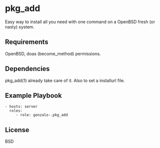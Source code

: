 pkg_add
=========

Easy way to install all you need with one command on a OpenBSD fresh (or nasty) system.

Requirements
------------

OpenBSD, doas (become_method) permissions.

Dependencies
------------

pkg_add(1) already take care of it. Also to set a installurl file.

Example Playbook
----------------

    - hosts: server
      roles:
         - role: gonzalo-.pkg_add

License
-------

BSD
